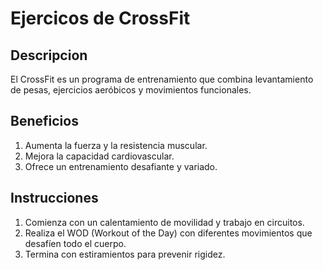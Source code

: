 # Ejercicos de CrossFit

## Descripcion
El CrossFit es un programa de entrenamiento que combina levantamiento de pesas, ejercicios aeróbicos y movimientos funcionales.

## Beneficios 
1. Aumenta la fuerza y la resistencia muscular.
2. Mejora la capacidad cardiovascular.
3. Ofrece un entrenamiento desafiante y variado.

## Instrucciones 
1. Comienza con un calentamiento de movilidad y trabajo en circuitos.
2. Realiza el WOD (Workout of the Day) con diferentes movimientos que desafíen todo el cuerpo.
3. Termina con estiramientos para prevenir rigidez.

